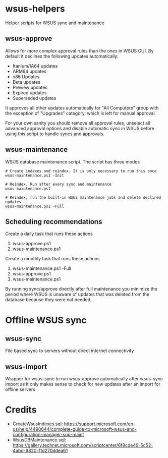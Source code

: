 # wsus-helpers
Helper scripts for WSUS sync and maintenance

## wsus-approve
Allows for more complex approval rules than the ones in WSUS GUI. By default it declines the following updates automatically:

* Itanium/IA64 updates
* ARM64 updates
* x86 Updates
* Beta updates
* Preview updates
* Expired updates
* Superseded updates

It approves all other updates automatically for "All Computers" group with the exception of "Upgrades" category, which is left for manual approval.

For your own sanity you should remove all approval rules, unselect all advanced approval options and disable automatic sync in WSUS before using this script to handle syncs and approvals.

## wsus-maintenance
WSUS database maintenance script. The script has three modes

    # Create indexes and reindex. It is only necessary to run this once
    wsus-maintenance.ps1 -Init

    # Reindex. Run after every sync and maintenance
    wsus-maintenance.ps1

    # Reindex, run the built-in WSUS maintenance jobs and delete declined updates
    wsus-maintenance.ps1 -Full

## Scheduling recommendations
Create a daily task that runs these actions
1. wsus-approve.ps1
2. wsus-maintenance.ps1

Create a monthly task that runs these actions
1. wsus-maintenance.ps1 -Full
2. wsus-approve.ps1
3. wsus-maintenance.ps1

By running sync/approve directly after full maintenance you minimize the period
where WSUS is unaware of updates that was deleted from the database because
they were not needed.

# Offline WSUS sync
## wsus-sync
File based sync to servers without direct internet connectivity

## wsus-import
Wrapper for wsus-sync to run wsus-approve automatically after wsus-sync import as it only makes sense to check for new updates after an import for offline servers

# Credits
* CreateWsusIndexes.sql: https://support.microsoft.com/en-us/help/4490644/complete-guide-to-microsoft-wsus-and-configuration-manager-sup-maint
* WsusDBMaintenance.sql: https://gallery.technet.microsoft.com/scriptcenter/6f8cde49-5c52-4abd-9820-f1d270ddea61

